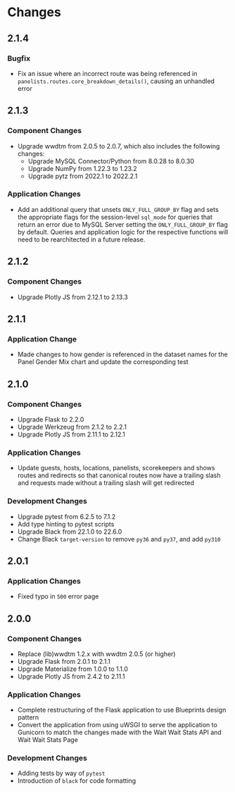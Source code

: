 # Changes

## 2.1.4

### Bugfix

- Fix an issue where an incorrect route was being referenced in `panelists.routes.core_breakdown_details()`, causing an unhandled error

## 2.1.3

### Component Changes

- Upgrade wwdtm from 2.0.5 to 2.0.7, which also includes the following changes:
  - Upgrade MySQL Connector/Python from 8.0.28 to 8.0.30
  - Upgrade NumPy from 1.22.3 to 1.23.2
  - Upgrade pytz from 2022.1 to 2022.2.1

### Application Changes

- Add an additional query that unsets `ONLY_FULL_GROUP_BY` flag and sets the appropriate flags for the session-level `sql_mode` for queries that return an error due to MySQL Server setting the `ONLY_FULL_GROUP_BY` flag by default. Queries and application logic for the respective functions will need to be rearchitected in a future release.

## 2.1.2

### Component Changes

- Upgrade Plotly JS from 2.12.1 to 2.13.3

## 2.1.1

### Application Change

- Made changes to how gender is referenced in the dataset names for the Panel Gender Mix chart and update the corresponding test

## 2.1.0

### Component Changes

- Upgrade Flask to 2.2.0
- Upgrade Werkzeug from 2.1.2 to 2.2.1
- Upgrade Plotly JS from 2.11.1 to 2.12.1

### Application Changes

- Update guests, hosts, locations, panelists, scorekeepers and shows routes and redirects so that canonical routes now have a trailing slash and requests made without a trailing slash will get redirected

### Development Changes

- Upgrade pytest from 6.2.5 to 7.1.2
- Add type hinting to pytest scripts
- Upgrade Black from 22.1.0 to 22.6.0
- Change Black `target-version` to remove `py36` and `py37`, and add `py310`

## 2.0.1

### Application Changes

- Fixed typo in `500` error page

## 2.0.0

### Component Changes

- Replace (lib)wwdtm 1.2.x with wwdtm 2.0.5 (or higher)
- Upgrade Flask from 2.0.1 to 2.1.1
- Upgrade Materialize from 1.0.0 to 1.1.0
- Upgrade Plotly JS from 2.4.2 to 2.11.1

### Application Changes

- Complete restructuring of the Flask application to use Blueprints design
pattern
- Convert the application from using uWSGI to serve the application to
  Gunicorn to match the changes made with the Wait Wait Stats API and Wait
  Wait Stats Page

### Development Changes

- Adding tests by way of `pytest`
- Introduction of `black` for code formatting
